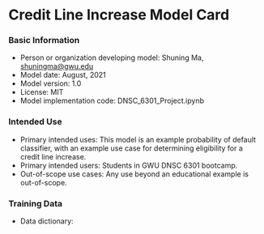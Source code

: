 # Credit Line Increase Model Card
### Basic Information
* Person or organization developing model: Shuning Ma, shuningma@gwu.edu
* Model date: August, 2021
* Model version: 1.0
* License: MIT
* Model implementation code: DNSC_6301_Project.ipynb
### Intended Use
* Primary intended uses: This model is an example probability of default classifier, with an example use case for determining eligibility for a credit line increase.
* Primary intended users: Students in GWU DNSC 6301 bootcamp.
* Out-of-scope use cases: Any use beyond an educational example is out-of-scope.
### Training Data
* Data dictionary:
